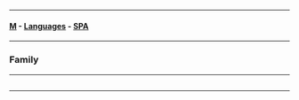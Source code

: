 
---

#### [M](https://github.com/ttltrk/TTT/blob/master/menu.md) - [Languages](https://github.com/ttltrk/TTT/blob/master/LAN/LAN.md) - [SPA](https://github.com/ttltrk/TTT/blob/master/LAN/SPA/SPA.md)

---

### Family

---

```

```

---
